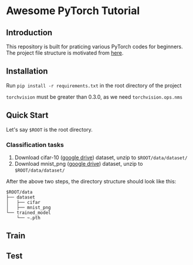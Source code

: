 # Awesome PyTorch Tutorial

## Introduction
This repository is built for praticing various PyTorch codes for beginners. <br/>
The project file structure is motivated from [here](https://github.com/ChrisLee63/person_search). 



## Installation

Run `pip install -r requirements.txt` in the root directory of the project

`torchvision` must be greater than 0.3.0, as we need `torchvision.ops.nms`

## Quick Start

Let's say `$ROOT` is the root directory.


### Classification tasks
1. Download cifar-10 ([google drive](https://drive.google.com/file/d/1wqYEY-NToPUttu6gyKME3-T4UezDEGqk/view?usp=sharing)) dataset, unzip to `$ROOT/data/dataset/`
2. Download mnist_png ([google drive](https://drive.google.com/file/d/1_Fslwy8veujN6ctShFRwi3wKrrF-cRvZ/view?usp=sharing)) dataset, unzip to `$ROOT/data/dataset/`


After the above two steps, the directory structure should look like this:

```
$ROOT/data
├── dataset
│   ├── cifar
│   ├── mnist_png
└── trained_model
    └── ~.pth
```



## Train



## Test
